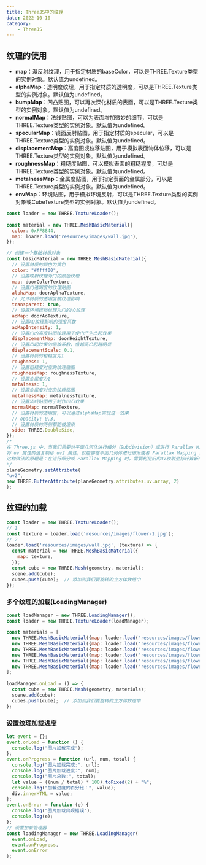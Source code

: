 ```yaml
---
title: ThreeJS中的纹理
date: 2022-10-10
category:
    - ThreeJS
---
```


## 纹理的使用

* **map**：漫反射纹理，用于指定材质的baseColor，可以是THREE.Texture类型的实例对象。默认值为undefined。
* **alphaMap**：透明度纹理，用于指定材质的透明度，可以是THREE.Texture类型的实例对象。默认值为undefined。
* **bumpMap**：凹凸贴图，可以再次深化材质的表面，可以是THREE.Texture类型的实例对象。默认值为undefined。
* **normalMap**：法线贴图，可以为表面增加微妙的细节，可以是THREE.Texture类型的实例对象。默认值为undefined。
* **specularMap**：镜面反射贴图，用于指定材质的specular，可以是THREE.Texture类型的实例对象。默认值为undefined。
* **displacementMap**：高度图或位移贴图，用于模拟表面物体位移，可以是THREE.Texture类型的实例对象。默认值为undefined。
* **roughnessMap**：粗糙度贴图，可以模拟表面的粗糙程度，可以是THREE.Texture类型的实例对象。默认值为undefined。
* **metalnessMap**：金属度贴图，用于指定表面的金属部分，可以是THREE.Texture类型的实例对象。默认值为undefined。
* **envMap**：环境贴图，用于模拟环境反射，可以是THREE.Texture类型的实例对象或CubeTexture类型的实例对象。默认值为undefined。


```js
const loader = new THREE.TextureLoader();
 
const material = new THREE.MeshBasicMaterial({
  color: 0xFF8844,
  map: loader.load('resources/images/wall.jpg'),
});

```


```js
// 创建一个基础材质对象
const basicMaterial = new THREE.MeshBasicMaterial({
  // 设置材质的颜色为黄色
  color: "#ffff00",
  // 设置映射纹理为门的颜色纹理
  map: doorColorTexture,
  // 设置门透明度的纹理贴图
  alphaMap: doorAplhaTexture,
  // 允许材质的透明度被纹理影响
  transparent: true,
  // 设置环境遮挡纹理为门的AO纹理
  aoMap: doorAoTexture,
  // 设置AO纹理影响的强度系数
  aoMapIntensity: 1,
  // 设置门的高度贴图纹理用于使门产生凸起效果
  displacementMap: doorHeightTexture,
  // 设置凸起效果的缩放系数，值越高凸起越明显
  displacementScale: 0.1,
  // 设置材质的粗糙度为1
  roughness: 1,
  // 设置粗糙度对应的纹理贴图
  roughnessMap: roughnessTexture,
  // 设置金属度为1
  metalness: 1,
  // 设置金属度对应的纹理贴图
  metalnessMap: metalnessTexture,
  // 设置法线贴图用于制作凹凸效果
  normalMap: normalTexture,
  // 设置材质的透明度，可以通过alphaMap实现这一效果
  // opacity: 0.3,
  // 设置材质的两侧都能被渲染
  side: THREE.DoubleSide,
});
/*
在 Three.js 中，当我们需要对平面几何体进行细分（Subdivision）或进行 Parallax Mapping（视差贴图）时，为了维持高质量的视觉效果，会用到 uv2 属性。
将 uv 属性的值复制给 uv2 属性，就能够在平面几何体进行细分或者 Parallax Mapping 操作时，避免贴图失真产生的模糊或锯齿效果。
这种做法的原理是：在进行细分或 Parallax Mapping 时，需要利用旧的UV映射坐标计算新的UV映射坐标，而复制了一遍的 uv2 属性就可以提供旧的UV映射坐标了。
*/
planeGeometry.setAttribute(
"uv2",
new THREE.BufferAttribute(planeGeometry.attributes.uv.array, 2)
);

```

<div ref="textureKeyRef"></div>

## 纹理的加载
```js
const loader = new THREE.TextureLoader();
// 1
const texture = loader.load('resources/images/flower-1.jpg');
// 2
loader.load('resources/images/wall.jpg', (texture) => {
  const material = new THREE.MeshBasicMaterial({
    map: texture,
  });
  const cube = new THREE.Mesh(geometry, material);
  scene.add(cube);
  cubes.push(cube);  // 添加到我们要旋转的立方体数组中
});
```

### 多个纹理的加载(LoadingManager)

```js
const loadManager = new THREE.LoadingManager();
const loader = new THREE.TextureLoader(loadManager);
 
const materials = [
  new THREE.MeshBasicMaterial({map: loader.load('resources/images/flower-1.jpg')}),
  new THREE.MeshBasicMaterial({map: loader.load('resources/images/flower-2.jpg')}),
  new THREE.MeshBasicMaterial({map: loader.load('resources/images/flower-3.jpg')}),
  new THREE.MeshBasicMaterial({map: loader.load('resources/images/flower-4.jpg')}),
  new THREE.MeshBasicMaterial({map: loader.load('resources/images/flower-5.jpg')}),
  new THREE.MeshBasicMaterial({map: loader.load('resources/images/flower-6.jpg')}),
];
 
loadManager.onLoad = () => {
  const cube = new THREE.Mesh(geometry, materials);
  scene.add(cube);
  cubes.push(cube);  // 添加到我们要旋转的立方体数组中
};

```

### 设置纹理加载进度
```js
let event = {};
event.onLoad = function () {
  console.log("图片加载完成");
};
event.onProgress = function (url, num, total) {
  console.log("图片加载完成:", url);
  console.log("图片加载进度:", num);
  console.log("图片总数:", total);
  let value = ((num / total) * 100).toFixed(2) + "%";
  console.log("加载进度的百分比：", value);
  div.innerHTML = value;
};
event.onError = function (e) {
  console.log("图片加载出现错误");
  console.log(e);
};
// 设置加载管理器
const loadingManager = new THREE.LoadingManager(
  event.onLoad,
  event.onProgress,
  event.onError
);

```
<script setup>
import {ref,onMounted} from 'vue'
import * as THREE from 'three'
import { OrbitControls } from "three/examples/jsm/controls/OrbitControls";

const textureKeyRef = ref()

const initTextureRef = () => {
 
  const scene = new THREE.Scene()


  const textureLoader = new THREE.TextureLoader();
  const doorColorTexture = textureLoader.load("/assets/textures/door/color.jpg");
  const doorAplhaTexture = textureLoader.load("/assets/textures/door/alpha.jpg");
  const doorAoTexture = textureLoader.load(
    "/assets/textures/door/ambientOcclusion.jpg"
  );
  //导入置换贴图
const doorHeightTexture = textureLoader.load("/assets/textures/door/height.jpg");
// 导入粗糙度贴图
const roughnessTexture = textureLoader.load("/assets/textures/door/roughness.jpg");
// 导入金属贴图
const metalnessTexture = textureLoader.load("/assets/textures/door/metalness.jpg");
// 导入法线贴图
const normalTexture = textureLoader.load("/assets/textures/door/normal.jpg");

const basicMaterial = new THREE.MeshBasicMaterial({
  color: "#ffff00",
  map: doorColorTexture,
  alphaMap: doorAplhaTexture,
  transparent: true,
  aoMap: doorAoTexture,
  aoMapIntensity: 1,
  displacementMap: doorHeightTexture,
  displacementScale: 0.1,
  roughness: 1,
  roughnessMap: roughnessTexture,
  metalness: 1,
  metalnessMap: metalnessTexture,
  normalMap: normalTexture,
    //   opacity: 0.3,
  side: THREE.DoubleSide,
  });
  // 添加平面
  const planeGeometry = new THREE.PlaneBufferGeometry(1, 1);
  const plane = new THREE.Mesh(planeGeometry, basicMaterial);
//   plane.position.set(3, 0, 0);
  
  scene.add(plane);
    planeGeometry.setAttribute(
    "uv2",
    new THREE.BufferAttribute(planeGeometry.attributes.uv.array, 2)
    );

  // 摄相机
  const camera = new THREE.PerspectiveCamera(75, 2, 0.1, 10);
  camera.position.set(0, 0, 1) 
  scene.add(camera)

 const renderer = new THREE.WebGLRenderer();
  if(!__VUEPRESS_SSR__) {
      renderer.setPixelRatio( window.devicePixelRatio );
      window.addEventListener("resize",onWindowResize)
  }

  renderer.setSize(textureKeyRef.value.offsetWidth, textureKeyRef.value.offsetWidth/2)
  const controls = new OrbitControls(camera, renderer.domElement);
  // 设置控制器阻尼，让控制器更有真实效果,必须在动画循环里调用.update()。
  controls.enableDamping = true;
  textureKeyRef.value.appendChild(renderer.domElement)

  // 之后将场景和摄像机传递给渲染器来渲染出整个场景。
  renderer.render(scene, camera);

//   const light = new THREE.DirectionalLight(0xffffff, 1);
//   light.position.set(-1, 2, 4);
//   scene.add(light);

  const directionalLight = new THREE.DirectionalLight(0xffffff, 0.5);
  directionalLight.position.set(0, 0, 10);
  scene.add(directionalLight);


  function render(time) {
      controls.update();
      renderer.render(scene, camera)
      requestAnimationFrame(render)
  }
  function onWindowResize(){
    if(!__VUEPRESS_SSR__) {
      renderer.setPixelRatio(window.devicePixelRatio)
      renderer.setSize(helloCube.value.offsetWidth, helloCube.value.offsetWidth/2)

    }
  }
  render()
}
onMounted(()=>{
    initTextureRef()
})
 </script>